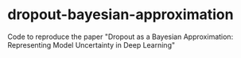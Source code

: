 # dropout-bayesian-approximation
Code to reproduce the paper "Dropout as a Bayesian Approximation: Representing Model Uncertainty in Deep Learning"
